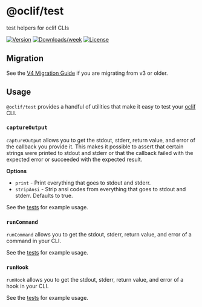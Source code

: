 # @oclif/test

test helpers for oclif CLIs

[![Version](https://img.shields.io/npm/v/@oclif/test.svg)](https://npmjs.org/package/@oclif/test)
[![Downloads/week](https://img.shields.io/npm/dw/@oclif/test.svg)](https://npmjs.org/package/@oclif/test)
[![License](https://img.shields.io/npm/l/@oclif/test.svg)](https://github.com/oclif/test/blob/main/package.json)

## Migration

See the [V4 Migration Guide](./MIGRATION.md) if you are migrating from v3 or older.

## Usage

`@oclif/test` provides a handful of utilities that make it easy to test your [oclif](https://oclif.io) CLI.

### `captureOutput`

`captureOutput` allows you to get the stdout, stderr, return value, and error of the callback you provide it. This makes it possible to assert that certain strings were printed to stdout and stderr or that the callback failed with the expected error or succeeded with the expected result.

**Options**

- `print` - Print everything that goes to stdout and stderr.
- `stripAnsi` - Strip ansi codes from everything that goes to stdout and stderr. Defaults to true.

See the [tests](./test/capture-output.test.ts) for example usage.

### `runCommand`

`runCommand` allows you to get the stdout, stderr, return value, and error of a command in your CLI.

See the [tests](./test/run-command.test.ts) for example usage.

### `runHook`

`runHook` allows you to get the stdout, stderr, return value, and error of a hook in your CLI.

See the [tests](./test/run-hook.test.ts) for example usage.
